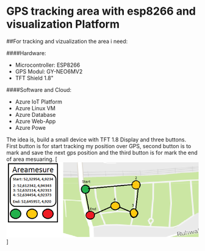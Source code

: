 GPS tracking area with esp8266 and visualization Platform
=========================================================

##For tracking and vizualization the area i need:


####Hardware:
* Microcontroller: ESP8266
* GPS Modul: GY-NEO6MV2
* TFT Shield 1.8" 

####Software and Cloud:
* Azure IoT Platform
* Azure Linux VM
* Azure Database 
* Azure Web-App
* Azure Powe

The idea is, build a small device with TFT 1.8 Display and three buttons. First button is for start tracking my position over GPS, second button is to mark and save the next gps position and the third button is for mark the end of area mesuaring.
[![N|Solid](https://github.com/ofitz/GPSMeasurement/blob/master/images/Areamesure.png)]